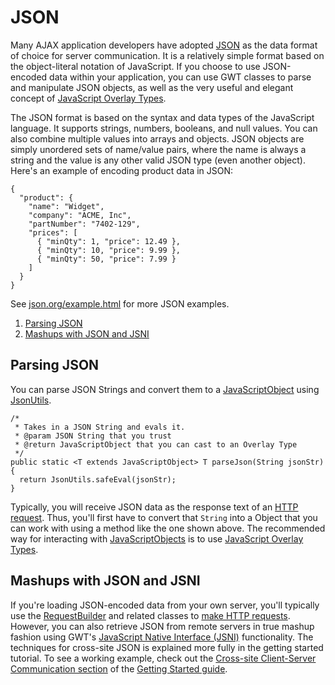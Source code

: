 JSON
===

Many AJAX application developers have adopted [JSON](http://www.json.org/) as the data format of choice for server communication. It is a relatively
simple format based on the object-literal notation of JavaScript. If you choose to use JSON-encoded data within your application, you can use GWT classes to parse and manipulate JSON objects, as well as the very useful and elegant concept of [JavaScript Overlay Types](DevGuideCodingBasicsOverlay.html).

The JSON format is based on the syntax and data types of the JavaScript language. It supports strings, numbers, booleans, and null values. You can also combine multiple values
into arrays and objects. JSON objects are simply unordered sets of name/value pairs, where the name is always a string and the value is any other valid JSON type (even another
object). Here's an example of encoding product data in JSON:

```
{
  "product": {
    "name": "Widget",
    "company": "ACME, Inc",
    "partNumber": "7402-129",
    "prices": [
      { "minQty": 1, "price": 12.49 },
      { "minQty": 10, "price": 9.99 },
      { "minQty": 50, "price": 7.99 }
    ]
  }
}
```

See [json.org/example.html](http://www.json.org/example.html) for more JSON examples.

1.  [Parsing JSON](#parsing)
2.  [Mashups with JSON and JSNI](#mashups)

## Parsing JSON<a id="parsing"></a>

You can parse JSON Strings and convert them to a [JavaScriptObject](/javadoc/latest/com/google/gwt/core/client/JavaScriptObject.html) using [JsonUtils](http://www.gwtproject.org/javadoc/latest/com/google/gwt/core/client/JsonUtils.html).

```
/*
 * Takes in a JSON String and evals it.
 * @param JSON String that you trust
 * @return JavaScriptObject that you can cast to an Overlay Type
 */
public static <T extends JavaScriptObject> T parseJson(String jsonStr)
{
  return JsonUtils.safeEval(jsonStr);
}
```

Typically, you will receive JSON data as the response text of an [HTTP request](DevGuideServerCommunication.html#DevGuideHttpRequests). Thus, you'll first have to convert
that `String` into a Object that you can work with using a method like the one shown above. The recommended way for interacting with [JavaScriptObjects](/javadoc/latest/com/google/gwt/core/client/JavaScriptObject.html) is to use [JavaScript Overlay Types](DevGuideCodingBasicsOverlay.html).

## Mashups with JSON and JSNI<a id="mashups"></a>

If you're loading JSON-encoded data from your own server, you'll typically use the [RequestBuilder](/javadoc/latest/com/google/gwt/http/client/RequestBuilder.html) and related classes to [make HTTP requests](DevGuideServerCommunication.html#DevGuideHttpRequests). However, you can also retrieve JSON from remote servers in true mashup fashion using GWT's [JavaScript Native Interface (JSNI)](DevGuideCodingBasics.html#DevGuideJavaScriptNativeInterface) functionality. The techniques for cross-site JSON is explained more fully in the getting started tutorial. To see a working example, check out the [Cross-site Client-Server Communication section](tutorial/Xsite.html) of the [Getting Started guide](tutorial/gettingstarted.html).
